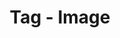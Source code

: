 ---
title: "Tag - Image"
linkTitle: "Tag - Image"
weight: 2
type: docs
description: >
    Override or set the Tag for Container Images
---